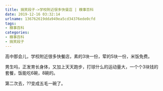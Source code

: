```yaml
---
title: 搞笑段子->学校附近很多快餐店 | 糗事百科
date: 2019-12-16 03:32:14
urlname: 136762619dda949ea5cd34376ede0cfd
tags: 
- 糗事百科
categories:
- 糗事百科
- 搞笑段子
---
```

高中那会儿，学校附近很多快餐店，素的3块一份，荤的5块一份，米饭免费。

男生吗，正发育长身体，又加上天天跑步，打球什么的运动量大，一个个3块钱的套餐，饭能吃6碗，8碗的。

第二次去，??变成五毛一碗了。


